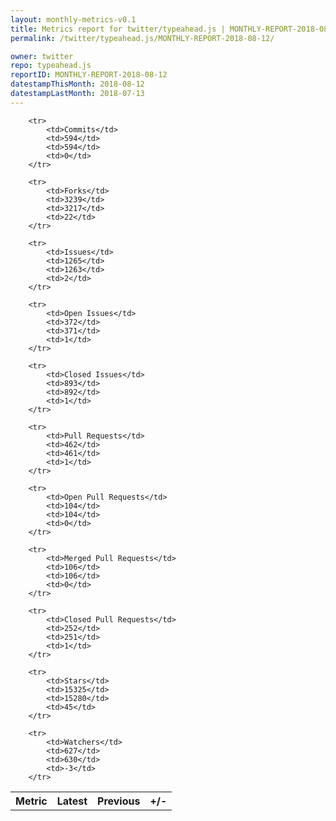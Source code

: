 ```yaml
---
layout: monthly-metrics-v0.1
title: Metrics report for twitter/typeahead.js | MONTHLY-REPORT-2018-08-12 | 2018-08-12
permalink: /twitter/typeahead.js/MONTHLY-REPORT-2018-08-12/

owner: twitter
repo: typeahead.js
reportID: MONTHLY-REPORT-2018-08-12
datestampThisMonth: 2018-08-12
datestampLastMonth: 2018-07-13
---
```



<table style="width: 100%;">
    <tr>
        <th>Metric</th>
        <th>Latest</th>
        <th>Previous</th>
        <th>+/-</th>
    </tr>

        <tr>
            <td>Commits</td>
            <td>594</td>
            <td>594</td>
            <td>0</td>
        </tr>
        
        <tr>
            <td>Forks</td>
            <td>3239</td>
            <td>3217</td>
            <td>22</td>
        </tr>
        
        <tr>
            <td>Issues</td>
            <td>1265</td>
            <td>1263</td>
            <td>2</td>
        </tr>
        
        <tr>
            <td>Open Issues</td>
            <td>372</td>
            <td>371</td>
            <td>1</td>
        </tr>
        
        <tr>
            <td>Closed Issues</td>
            <td>893</td>
            <td>892</td>
            <td>1</td>
        </tr>
        
        <tr>
            <td>Pull Requests</td>
            <td>462</td>
            <td>461</td>
            <td>1</td>
        </tr>
        
        <tr>
            <td>Open Pull Requests</td>
            <td>104</td>
            <td>104</td>
            <td>0</td>
        </tr>
        
        <tr>
            <td>Merged Pull Requests</td>
            <td>106</td>
            <td>106</td>
            <td>0</td>
        </tr>
        
        <tr>
            <td>Closed Pull Requests</td>
            <td>252</td>
            <td>251</td>
            <td>1</td>
        </tr>
        
        <tr>
            <td>Stars</td>
            <td>15325</td>
            <td>15280</td>
            <td>45</td>
        </tr>
        
        <tr>
            <td>Watchers</td>
            <td>627</td>
            <td>630</td>
            <td>-3</td>
        </tr>
        
</table>
